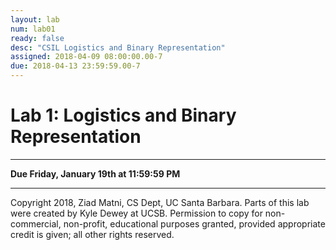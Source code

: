 ```yaml
---
layout: lab
num: lab01
ready: false
desc: "CSIL Logistics and Binary Representation"
assigned: 2018-04-09 08:00:00.00-7
due: 2018-04-13 23:59:59.00-7
---
```

<h1>Lab 1: Logistics and Binary Representation</h1>
<hr>
<p><b>Due Friday, January 19th at 11:59:59 PM</b></p>

<hr>
 <p>Copyright 2018, Ziad Matni, CS Dept, UC Santa Barbara. Parts of this lab were created by Kyle Dewey at UCSB.
 Permission to copy for non-commercial, non-profit, educational purposes granted, provided appropriate
  credit is given; all other rights reserved.</p>
